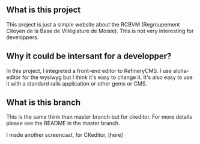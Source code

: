 ## What is this project

This project is just a simple website about the RCBVM (Regroupement Citoyen de la Base de Villégiature de Moisie). This is not very interesting for developpers.

## Why it could be intersant for a developper?

In this project, I integreted a front-end editor to RefineryCMS. I use aloha-editor for the wysiwyg but I think it's easy to change it. It's also easy to use it with a standard rails application or other gems or CMS.

## What is this branch

This is the same think than master branch but for ckeditor. For more details please see the README in the master branch.

I made another screencast, for CKeditor, [here]
